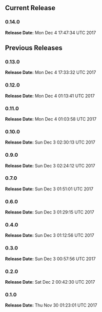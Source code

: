 ## Current Release 
### 0.14.0 
**Release Date:** Mon Dec  4 17:47:34 UTC 2017     
## Previous Releases 
### 0.13.0 
**Release Date:** Mon Dec  4 17:33:32 UTC 2017     
### 0.12.0 
**Release Date:** Mon Dec  4 01:13:41 UTC 2017     
### 0.11.0 
**Release Date:** Mon Dec  4 01:03:58 UTC 2017     
### 0.10.0 
**Release Date:** Sun Dec  3 02:30:13 UTC 2017     
### 0.9.0 
**Release Date:** Sun Dec  3 02:24:12 UTC 2017     
### 0.7.0 
**Release Date:** Sun Dec  3 01:51:01 UTC 2017     
### 0.6.0 
**Release Date:** Sun Dec  3 01:29:15 UTC 2017     
### 0.4.0 
**Release Date:** Sun Dec  3 01:12:56 UTC 2017     
### 0.3.0 
**Release Date:** Sun Dec  3 00:57:56 UTC 2017     
### 0.2.0 
**Release Date:** Sat Dec  2 00:42:30 UTC 2017     
### 0.1.0
**Release Date:** Thu Nov 30 01:23:01 UTC 2017

